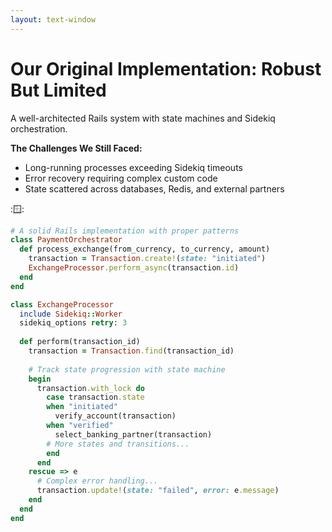 ```yaml
---
layout: text-window
---
```


# Our Original Implementation: Robust But Limited

A well-architected Rails system with state machines and Sidekiq orchestration.

**The Challenges We Still Faced:**
- Long-running processes exceeding Sidekiq timeouts
- Error recovery requiring complex custom code
- State scattered across databases, Redis, and external partners

::window::
```ruby
# A solid Rails implementation with proper patterns
class PaymentOrchestrator
  def process_exchange(from_currency, to_currency, amount)
    transaction = Transaction.create!(state: "initiated")
    ExchangeProcessor.perform_async(transaction.id)
  end
end

class ExchangeProcessor
  include Sidekiq::Worker
  sidekiq_options retry: 3
  
  def perform(transaction_id)
    transaction = Transaction.find(transaction_id)
    
    # Track state progression with state machine
    begin
      transaction.with_lock do
        case transaction.state
        when "initiated"
          verify_account(transaction)
        when "verified"
          select_banking_partner(transaction)
        # More states and transitions...
        end
      end
    rescue => e
      # Complex error handling...
      transaction.update!(state: "failed", error: e.message)
    end
  end
end
```


<!--
**What We Started With:**
When I joined Loop Card, we had a Rails monolith coordinating everything through Sidekiq jobs. Now, Sidekiq is great for many use cases, but coordinating financial workflows across multiple services? That's where the limitations become painful.

**What Actually Happened:**
This looks clean, but in production it was a nightmare:

**Partial Failures:** What if capture succeeds but ledger update fails? We've charged the customer but our books are wrong.

**Retry Hell:** Job fails and retries. Now we have a different exchange rate, duplicate fraud checks, confused state everywhere.

**No Visibility:** Payment failed? Great, check Redis, check the database, check logs from 6 different services. Good luck figuring out where it broke.

**Lost Money:** We actually lost money to partial failures. Pre-auth succeeded, capture failed, money stuck in limbo for days.

**Why We Needed Something Better:**
The fundamental issue: we were trying to coordinate stateful workflows across multiple services using a tool designed for stateless background jobs.
-->